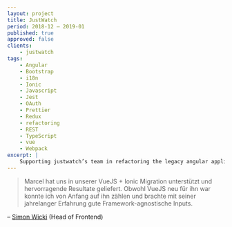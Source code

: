 ```yaml
---
layout: project
title: JustWatch
period: 2018-12 – 2019-01
published: true
approved: false
clients:
    - justwatch
tags:
    - Angular
    - Bootstrap
    - i18n
    - Ionic
    - Javascript
    - Jest
    - OAuth
    - Prettier
    - Redux  
    - refactoring
    - REST
    - TypeScript
    - vue
    - Webpack
excerpt: |
    Supporting justwatch’s team in refactoring the legacy angular application to modern vue and ionic 4.
---
```


> Marcel hat uns in unserer VueJS + Ionic Migration unterstützt und hervorragende Resultate geliefert. Obwohl VueJS neu für ihn war konnte ich von Anfang auf ihn zählen und brachte mit seiner jahrelanger Erfahrung gute Framework-agnostische Inputs.

– [Simon Wicki](https://www.linkedin.com/in/simon-w-490b8617a/) (Head of Frontend)
